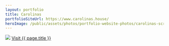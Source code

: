 ```yaml
---
layout: portfolio
title: Carolinas
portfolioSiteUrl: https://www.carolinas.house/
heroImage: /public/assets/photos/portfolio-website-photos/carolinas-scr.png
---
```


<img src="{{ site.url }}{{page.heroImage }}" />
<a class="request-quote" href="{{ page.portfolioSiteUrl }}" target="_blank">Visit {{ page.title }}</a>
